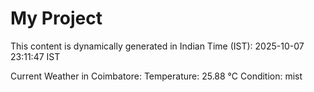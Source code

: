 # My Project

This content is dynamically generated in Indian Time (IST): 2025-10-07 23:11:47 IST


Current Weather in Coimbatore:
Temperature: 25.88 °C
Condition: mist
